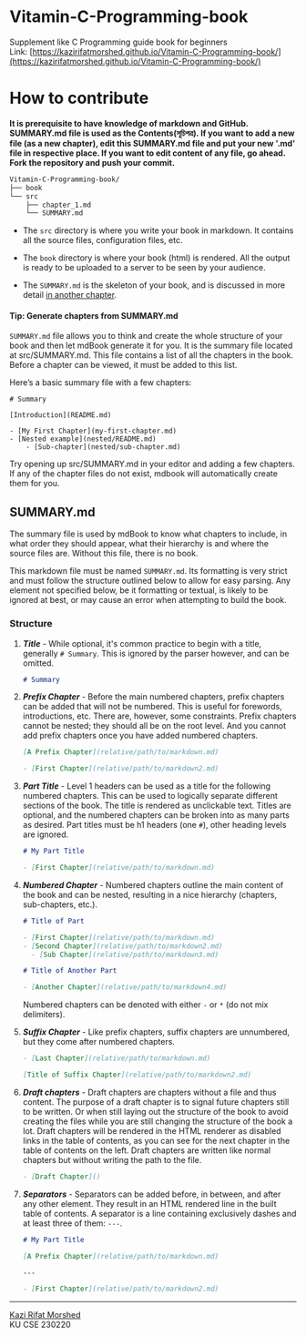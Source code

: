 # Vitamin-C-Programming-book

Supplement like C Programming guide book for beginners  
 Link: [https://kazirifatmorshed.github.io/Vitamin-C-Programming-book/](https://kazirifatmorshed.github.io/Vitamin-C-Programming-book/)

# How to contribute

**It is prerequisite to have knowledge of markdown and GitHub. SUMMARY.md file is used as the Contents(সূচিপত্র). If you want to add a new file (as a new chapter), edit this SUMMARY.md file and put your new '.md' file in respective place. If you want to edit content of any file, go ahead. Fork the repository and push your commit.**

```bash
Vitamin-C-Programming-book/
├── book
└── src
    ├── chapter_1.md
    └── SUMMARY.md
```

- The `src` directory is where you write your book in markdown. It contains all
  the source files, configuration files, etc.

- The `book` directory is where your book (html) is rendered. All the output is ready
  to be uploaded to a server to be seen by your audience.

- The `SUMMARY.md` is the skeleton of your
  book, and is discussed in more detail [in another
  chapter](../format/summary.md).

#### Tip: Generate chapters from SUMMARY.md

`SUMMARY.md` file allows you to think and create the whole structure of your book and then
let mdBook generate it for you. It is the summary file located at src/SUMMARY.md. This file contains a list of all the chapters in the book. Before a chapter can be viewed, it must be added to this list.

Here’s a basic summary file with a few chapters:

```
# Summary

[Introduction](README.md)

- [My First Chapter](my-first-chapter.md)
- [Nested example](nested/README.md)
    - [Sub-chapter](nested/sub-chapter.md)
```

Try opening up src/SUMMARY.md in your editor and adding a few chapters. If any of the chapter files do not exist, mdbook will automatically create them for you.

## SUMMARY.md

The summary file is used by mdBook to know what chapters to include, in what
order they should appear, what their hierarchy is and where the source files
are. Without this file, there is no book.

This markdown file must be named `SUMMARY.md`. Its formatting
is very strict and must follow the structure outlined below to allow for easy parsing. Any element not specified below, be it formatting or textual, is likely to be ignored at best, or may cause an error when attempting to build the book.

### Structure

1. **_Title_** - While optional, it's common practice to begin with a title, generally <code
   class="language-markdown"># Summary</code>. This is ignored by the parser however, and
   can be omitted.

   ```markdown
   # Summary
   ```

1. **_Prefix Chapter_** - Before the main numbered chapters, prefix chapters can be added
   that will not be numbered. This is useful for forewords,
   introductions, etc. There are, however, some constraints. Prefix chapters cannot be
   nested; they should all be on the root level. And you cannot add
   prefix chapters once you have added numbered chapters.

   ```markdown
   [A Prefix Chapter](relative/path/to/markdown.md)

   - [First Chapter](relative/path/to/markdown2.md)
   ```

1. **_Part Title_** -
   Level 1 headers can be used as a title for the following numbered chapters.
   This can be used to logically separate different sections of the book.
   The title is rendered as unclickable text.
   Titles are optional, and the numbered chapters can be broken into as many parts as desired.
   Part titles must be h1 headers (one `#`), other heading levels are ignored.

   ```markdown
   # My Part Title

   - [First Chapter](relative/path/to/markdown.md)
   ```

1. **_Numbered Chapter_** - Numbered chapters outline the main content of the book
   and can be nested, resulting in a nice hierarchy
   (chapters, sub-chapters, etc.).

   ```markdown
   # Title of Part

   - [First Chapter](relative/path/to/markdown.md)
   - [Second Chapter](relative/path/to/markdown2.md)
     - [Sub Chapter](relative/path/to/markdown3.md)

   # Title of Another Part

   - [Another Chapter](relative/path/to/markdown4.md)
   ```

   Numbered chapters can be denoted with either `-` or `*` (do not mix delimiters).

1. **_Suffix Chapter_** - Like prefix chapters, suffix chapters are unnumbered, but they come after
   numbered chapters.

   ```markdown
   - [Last Chapter](relative/path/to/markdown.md)

   [Title of Suffix Chapter](relative/path/to/markdown2.md)
   ```

1. **_Draft chapters_** - Draft chapters are chapters without a file and thus content.
   The purpose of a draft chapter is to signal future chapters still to be written.
   Or when still laying out the structure of the book to avoid creating the files
   while you are still changing the structure of the book a lot.
   Draft chapters will be rendered in the HTML renderer as disabled links in the table
   of contents, as you can see for the next chapter in the table of contents on the left.
   Draft chapters are written like normal chapters but without writing the path to the file.

   ```markdown
   - [Draft Chapter]()
   ```

1. **_Separators_** - Separators can be added before, in between, and after any other element. They result
   in an HTML rendered line in the built table of contents. A separator is
   a line containing exclusively dashes and at least three of them: `---`.

   ```markdown
   # My Part Title

   [A Prefix Chapter](relative/path/to/markdown.md)

   ---

   - [First Chapter](relative/path/to/markdown2.md)
   ```

---

[Kazi Rifat Morshed](https://kazirifatmorshed.github.io)  
KU CSE 230220
